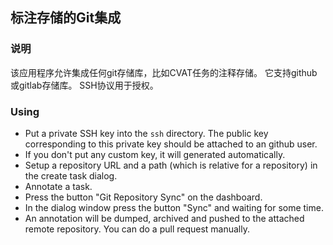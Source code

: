 ## 标注存储的Git集成

### 说明

该应用程序允许集成任何git存储库，比如CVAT任务的注释存储。
它支持github或gitlab存储库。
SSH协议用于授权。

### Using

  * Put a private SSH key into the ```ssh``` directory. The public key corresponding to this private key should be attached to an github user.
  * If you don't put any custom key, it will generated automatically.
  * Setup a repository URL and a path (which is relative for a repository) in the create task dialog.
  * Annotate a task.
  * Press the button "Git Repository Sync" on the dashboard.
  * In the dialog window press the button "Sync" and waiting for some time.
  * An annotation will be dumped, archived and pushed to the attached remote repository. You can do a pull request manually.
